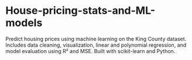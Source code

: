 # House-pricing-stats-and-ML-models
 Predict housing prices using machine learning on the King County dataset. Includes data cleaning, visualization, linear and polynomial regression, and model evaluation using R² and MSE. Built with scikit-learn and Python.
